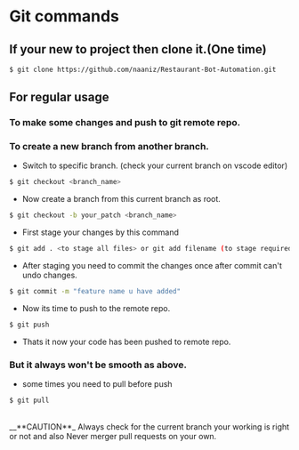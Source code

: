 # Git commands
## If your new to project then clone it.(One time)
```sh
$ git clone https://github.com/naaniz/Restaurant-Bot-Automation.git
```
## For regular usage
### To make some changes and push to git remote repo.
### To create a new branch from another branch.
- Switch to specific branch. (check your current branch on vscode editor)
```sh
$ git checkout <branch_name>   
```
- Now create a branch from this current branch as root.
```sh
$ git checkout -b your_patch <branch_name>
```
- First stage your changes by this command
```sh
$ git add . <to stage all files> or git add filename (to stage required file only)
```
- After staging you need to commit the changes once after commit can't undo changes.
```sh
$ git commit -m "feature name u have added"
```
- Now its time to push to the remote repo.
```sh
$ git push
```
- Thats it now your code has been pushed to remote repo.
### But it always won't be smooth as above.
- some times you need to pull before push
```sh
$ git pull
```
<br>
__**CAUTION**_ 
Always check for the current branch your working is right or not and also Never merger pull requests on your own.
